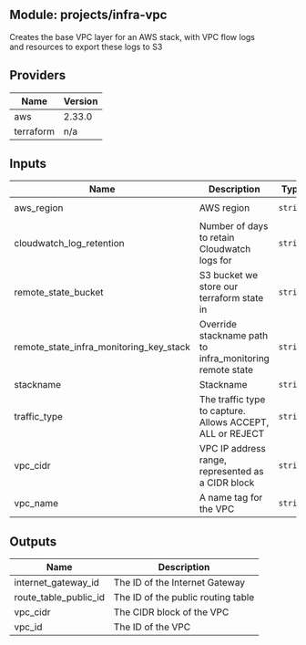 ## Module: projects/infra-vpc

Creates the base VPC layer for an AWS stack, with VPC flow logs  
and resources to export these logs to S3

## Providers

| Name | Version |
|------|---------|
| aws | 2.33.0 |
| terraform | n/a |

## Inputs

| Name | Description | Type | Default | Required |
|------|-------------|------|---------|:-----:|
| aws\_region | AWS region | `string` | `"eu-west-1"` | no |
| cloudwatch\_log\_retention | Number of days to retain Cloudwatch logs for | `string` | n/a | yes |
| remote\_state\_bucket | S3 bucket we store our terraform state in | `string` | n/a | yes |
| remote\_state\_infra\_monitoring\_key\_stack | Override stackname path to infra\_monitoring remote state | `string` | `""` | no |
| stackname | Stackname | `string` | `""` | no |
| traffic\_type | The traffic type to capture. Allows ACCEPT, ALL or REJECT | `string` | `"REJECT"` | no |
| vpc\_cidr | VPC IP address range, represented as a CIDR block | `string` | n/a | yes |
| vpc\_name | A name tag for the VPC | `string` | n/a | yes |

## Outputs

| Name | Description |
|------|-------------|
| internet\_gateway\_id | The ID of the Internet Gateway |
| route\_table\_public\_id | The ID of the public routing table |
| vpc\_cidr | The CIDR block of the VPC |
| vpc\_id | The ID of the VPC |

